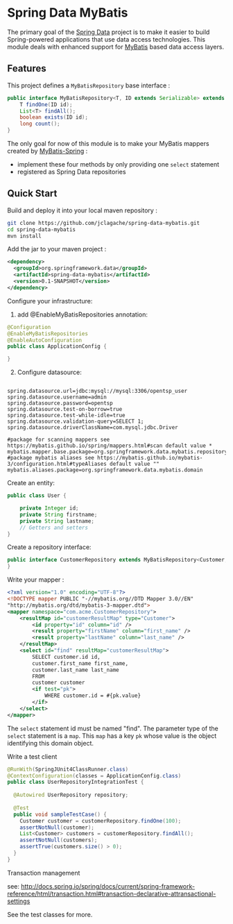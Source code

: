 # Spring Data MyBatis #

The primary goal of the [Spring Data](http://www.springsource.org/spring-data) project is to make it easier to build Spring-powered applications that use data access technologies. This module deals with enhanced support for [MyBatis](https://code.google.com/p/mybatis/) based data access layers.

## Features ##
This project defines a `MyBatisRepository` base interface  : 

```java
public interface MyBatisRepository<T, ID extends Serializable> extends Repository<T, ID> {	
	T findOne(ID id);
	List<T> findAll();
	boolean exists(ID id);
	long count();
}
```
The only goal for now of this module is to make your MyBatis mappers created by [MyBatis-Spring](http://mybatis.github.io/spring/) : 
 * implement these four methods by only providing one `select` statement
 * registered as Spring Data repositories


## Quick Start ##

Build and deploy it into your local maven repository :

```bash
git clone https://github.com/jclagache/spring-data-mybatis.git
cd spring-data-mybatis
mvn install
```

Add the jar to your maven project : 

```xml
<dependency>
  <groupId>org.springframework.data</groupId>
  <artifactId>spring-data-mybatis</artifactId>
  <version>0.1-SNAPSHOT</version>
</dependency>
```

Configure your infrastructure: 
 1. add @EnableMyBatisRepositories annotation:
```java
@Configuration
@EnableMyBatisRepositories
@EnableAutoConfiguration
public class ApplicationConfig {

}
```
 2. Configure datasource:
 
```properties

spring.datasource.url=jdbc:mysql://mysql:3306/opentsp_user
spring.datasource.username=admin
spring.datasource.password=opentsp
spring.datasource.test-on-borrow=true
spring.datasource.test-while-idle=true
spring.datasource.validation-query=SELECT 1;
spring.datasource.driverClassName=com.mysql.jdbc.Driver

#package for scanning mappers see https://mybatis.github.io/spring/mappers.html#scan default value *
mybatis.mapper.base.package=org.springframework.data.mybatis.repository
#package mybatis aliases see https://mybatis.github.io/mybatis-3/configuration.html#typeAliases default value ""
mybatis.aliases.package=org.springframework.data.mybatis.domain

```

Create an entity:

```java
public class User {

	private Integer id;
	private String firstname;
	private String lastname;
	// Getters and setters
}
```

Create a repository interface:

```java
public interface CustomerRepository extends MyBatisRepository<Customer, Integer> {
}
```

Write your mapper : 

```xml
<?xml version="1.0" encoding="UTF-8"?>
<!DOCTYPE mapper PUBLIC "-//mybatis.org//DTD Mapper 3.0//EN" 
"http://mybatis.org/dtd/mybatis-3-mapper.dtd">
<mapper namespace="com.acme.CustomerRepository">
	<resultMap id="customerResultMap" type="Customer">
		<id property="id" column="id" />
		<result property="firstName" column="first_name" />
		<result property="lastName" column="last_name" />
	</resultMap>
	<select id="find" resultMap="customerResultMap">
		SELECT customer.id id,
		customer.first_name first_name,
		customer.last_name last_name
		FROM
		customer customer	
		<if test="pk">
			WHERE customer.id = #{pk.value}
		</if>
	</select>
</mapper>
```

The `select` statement id must be named "find".
The parameter type of the `select` statement is a `map`.
This `map` has a key `pk` whose value is the object identifying this domain object.

Write a test client

```java
@RunWith(SpringJUnit4ClassRunner.class)
@ContextConfiguration(classes = ApplicationConfig.class)
public class UserRepositoryIntegrationTest {
     
  @Autowired UserRepository repository;
     
  @Test
  public void sampleTestCase() {         
	Customer customer = customerRepository.findOne(100);
	assertNotNull(customer); 
	List<Customer> customers = customerRepository.findAll();
	assertNotNull(customers);
	assertTrue(customers.size() > 0);
  }
}
```

Transaction management

see: http://docs.spring.io/spring/docs/current/spring-framework-reference/html/transaction.html#transaction-declarative-attransactional-settings  

See the test classes for more.






